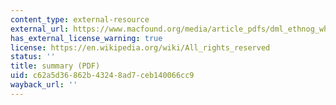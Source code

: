 ```yaml
---
content_type: external-resource
external_url: https://www.macfound.org/media/article_pdfs/dml_ethnog_whitepaper_1.pdf
has_external_license_warning: true
license: https://en.wikipedia.org/wiki/All_rights_reserved
status: ''
title: summary (PDF)
uid: c62a5d36-862b-4324-8ad7-ceb140066cc9
wayback_url: ''
---
```

